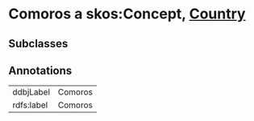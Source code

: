 # Comoros a skos:Concept, [Country](/0.1/Country)

## Subclasses

## Annotations

|||
|-----|-----|
|ddbjLabel|Comoros|
|rdfs:label|Comoros|

